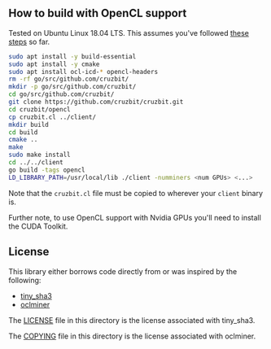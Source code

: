 
## How to build with OpenCL support

Tested on Ubuntu Linux 18.04 LTS. This assumes you've followed [these steps](https://gist.github.com/setanimals/f562ed7dd1c69af3fbe960c7b9502615) so far.

```bash
sudo apt install -y build-essential
sudo apt install -y cmake
sudo apt install ocl-icd-* opencl-headers
rm -rf go/src/github.com/cruzbit/
mkdir -p go/src/github.com/cruzbit/
cd go/src/github.com/cruzbit/
git clone https://github.com/cruzbit/cruzbit.git
cd cruzbit/opencl
cp cruzbit.cl ../client/
mkdir build
cd build
cmake ..
make
sudo make install
cd ../../client
go build -tags opencl
LD_LIBRARY_PATH=/usr/local/lib ./client -numminers <num GPUs> <...>
```

Note that the `cruzbit.cl` file must be copied to wherever your `client` binary is.

Further note, to use OpenCL support with Nvidia GPUs you'll need to install the CUDA Toolkit.


## License

This library either borrows code directly from or was inspired by the following:

* [tiny_sha3](https://github.com/mjosaarinen/tiny_sha3/)
* [oclminer](https://github.com/tcatm/oclminer/)

The [LICENSE](https://github.com/cruzbit/cruzbit/blob/master/opencl/LICENSE) file in this directory is the license associated with tiny_sha3.

The [COPYING](https://github.com/cruzbit/cruzbit/blob/master/opencl/COPYING) file in this directory is the license associated with oclminer.
